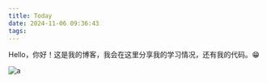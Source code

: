 ```yaml
---
title: Today
date: 2024-11-06 09:36:43
tags:
---
```


Hello，你好！这是我的博客，我会在这里分享我的学习情况，还有我的代码。😁

![a](smile.gif)
